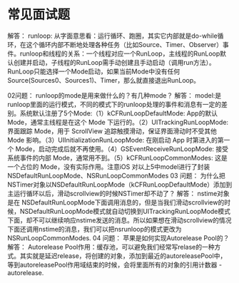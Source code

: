 # 常见面试题

<!--sec data-title="问题1：runloop是来做什么的？runloop和线程有什么关系？主线程默认开启了runloop么？子线程呢？
" data-id="section0" data-show=true ces-->

解答： runloop: 从字面意思看：运行循环、跑圈，其实它内部就是do-while循环，在这个循环内部不断地处理各种任务（比如Source、Timer、Observer）事件。runloop和线程的关系：一个线程对应一个RunLoop，主线程的RunLoop默认创建并启动，子线程的RunLoop需手动创建且手动启动（调用run方法）。RunLoop只能选择一个Mode启动，如果当前Mode中没有任何Source(Sources0、Sources1)、Timer，那么就直接退出RunLoop。  

<!--endsec--> 


02问题： runloop的mode是用来做什么的？有几种mode？
解答： model:是runloop里面的运行模式，不同的模式下的runloop处理的事件和消息有一定的差别。系统默认注册了5个Mode:（1）kCFRunLoopDefaultMode: App的默认 Mode，通常主线程是在这个 Mode 下运行的。（2）UITrackingRunLoopMode: 界面跟踪 Mode，用于 ScrollView 追踪触摸滑动，保证界面滑动时不受其他 Mode 影响。（3）UIInitializationRunLoopMode: 在刚启动 App 时第进入的第一个 Mode，启动完成后就不再使用。（4）GSEventReceiveRunLoopMode: 接受系统事件的内部 Mode，通常用不到。（5）kCFRunLoopCommonModes: 这是一个占位的 Mode，没有实际作用。注意iOS 对以上5中model进行了封装 NSDefaultRunLoopMode、NSRunLoopCommonModes
03
问题： 为什么把NSTimer对象以NSDefaultRunLoopMode（kCFRunLoopDefaultMode）添加到主运行循环以后，滑动scrollview的时候NSTimer却不动了？
解答： nstime对象是在 NSDefaultRunLoopMode下面调用消息的，但是当我们滑动scrollview的时候，NSDefaultRunLoopMode模式就自动切换到UITrackingRunLoopMode模式下面，却不可以继续响应nstime发送的消息。所以如果想在滑动scrollview的情况下面还调用nstime的消息，我们可以把nsrunloop的模式更改为NSRunLoopCommonModes.
04
问题： 苹果是如何实现Autorelease Pool的？
解答： Autorelease Pool作用：缓存池，可以避免我们经常写relase的一种方式。其实就是延迟release，将创建的对象，添加到最近的autoreleasePool中，等到autoreleasePool作用域结束的时候，会将里面所有的对象的引用计数器 - autorelease.
